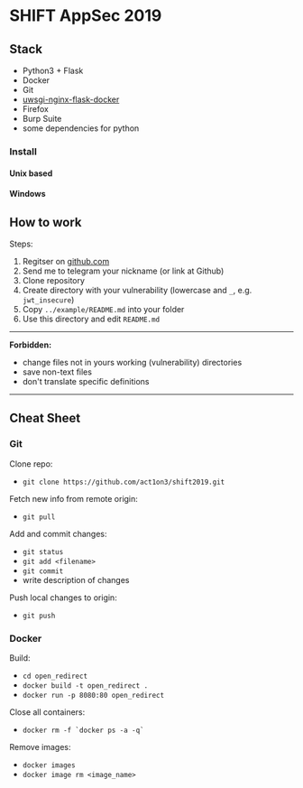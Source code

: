 # SHIFT AppSec 2019

## Stack
- Python3 + Flask
- Docker
- Git
- [uwsgi-nginx-flask-docker](https://github.com/tiangolo/uwsgi-nginx-flask-docker)
- Firefox
- Burp Suite
- some dependencies for python

### Install
#### Unix based


#### Windows


## How to work
Steps:
1) Regitser on [github.com](https://github.com)
2) Send me to telegram your nickname (or link at Github)
3) Clone repository
4) Create directory with your vulnerability (lowercase and `_`, e.g. `jwt_insecure`)
5) Copy `../example/README.md` into your folder
6) Use this directory and edit `README.md`

---
**Forbidden:**
- change files not in yours working (vulnerability) directories
- save non-text files
- don't translate specific definitions
---

## Cheat Sheet
### Git

Clone repo:
- `git clone https://github.com/act1on3/shift2019.git`

Fetch new info from remote origin:
- `git pull`

Add and commit changes:
- `git status`
- `git add <filename>`
- `git commit`
- write description of changes

Push local changes to origin:
- `git push`


### Docker
Build:
- `cd open_redirect`
- `docker build -t open_redirect .`
- `docker run -p 8080:80 open_redirect`

Close all containers:
- ```docker rm -f `docker ps -a -q` ```

Remove images:
- `docker images`
- `docker image rm <image_name>`